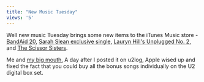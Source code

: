 ```yaml
---
title: "New Music Tuesday"
views: '5'
---
```

<p>Well new music Tuesday brings some new items to the iTunes Music store - <a href="https://phobos.apple.com/WebObjects/MZStore.woa/wa/viewAlbum?playlistId=30948041&amp;selectedItemId=30948045">BandAid 20</a>, <a href="https://phobos.apple.com/WebObjects/MZStore.woa/wa/viewArtist?artistId=150677">Sarah Slean exclusive single</a>, <a href="https://phobos.apple.com/WebObjects/MZStore.woa/wa/viewAlbum?playlistId=29345145">Lauryn Hill's Unplugged No. 2</a>, and <a href="https://phobos.apple.com/WebObjects/MZStore.woa/wa/viewAlbum?playlistId=18034500">The Scissor Sisters</a>.</p>
<p>Me and <a href="https://u2log.com/archive/2004/12/freedom_for_my_people.php">my big mouth.</a>  A day after I posted it on u2log, Apple wised up and fixed the fact that you could buy all the bonus songs individually on the U2 digital box set.</p>
